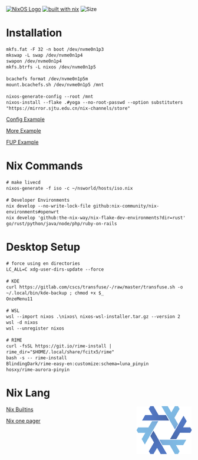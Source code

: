 [![NixOS Logo](https://img.shields.io/badge/NixOS-white?style=plat-square&logo=nixos&logoColor=5277C3)](https://shields.io/)
[![built with nix](https://img.shields.io/static/v1?logo=nixos&logoColor=white&label=&message=Built%20with%20Nix&color=41439a)](https://builtwithnix.org)
![Size](https://img.shields.io/github/repo-size/zendo/nsworld?color=red&label=size&style=plat-square)

# Installation

``` shell
mkfs.fat -F 32 -n boot /dev/nvme0n1p3
mkswap -L swap /dev/nvme0n1p4
swapon /dev/nvme0n1p4
mkfs.btrfs -L nixos /dev/nvme0n1p5

bcachefs format /dev/nvme0n1p5m
mount.bcachefs.sh /dev/nvme0n1p5 /mnt

nixos-generate-config --root /mnt
nixos-install --flake .#yoga --no-root-passwd --option substituters "https://mirror.sjtu.edu.cn/nix-channels/store"
```

[Config Example](https://github.com/thiagokokada/nix-configs)

[More Example](https://github.com/foo-dogsquared/nixos-config)

[FUP Example](https://github.com/jakehamilton/config)

# Nix Commands

``` shell
# make livecd
nixos-generate -f iso -c ~/nsworld/hosts/iso.nix

# Developer Environments
nix develop --no-write-lock-file github:nix-community/nix-environments#openwrt
nix develop 'github:the-nix-way/nix-flake-dev-environments?dir=rust'
go/rust/python/java/node/php/ruby-on-rails
```

# Desktop Setup

``` shell
# force using en directories
LC_ALL=C xdg-user-dirs-update --force

# KDE
curl https://gitlab.com/cscs/transfuse/-/raw/master/transfuse.sh -o ~/.local/bin/kde-backup ; chmod +x $_
OnzeMenu11 

# WSL
wsl --import nixos .\nixos\ nixos-wsl-installer.tar.gz --version 2
wsl -d nixos
wsl --unregister nixos

# RIME
curl -fsSL https://git.io/rime-install | rime_dir="$HOME/.local/share/fcitx5/rime" 
bash -s -- rime-install 
BlindingDark/rime-easy-en:customize:schema=luna_pinyin
hosxy/rime-aurora-pinyin
```

# Nix Lang

<img src="https://raw.githubusercontent.com/NixOS/nixos-artwork/master/logo/nix-snowflake.svg" align="right" alt="Nix logo" width="150">

[Nix Builtins](https://devdocs.io/nix/)

[Nix one pager](https://github.com/tazjin/nix-1p)

<!-- [![License: GPL v3](https://img.shields.io/badge/License-GPL%20v3-blue.svg)](http://www.gnu.org/licenses/gpl-3.0) -->

